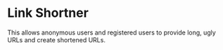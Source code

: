 # Link Shortner

This allows anonymous users and registered users to provide long, ugly URLs and create shortened URLs.